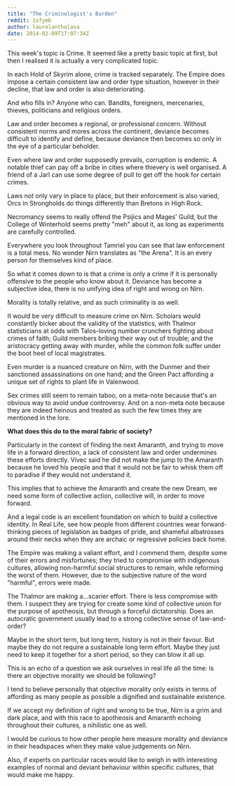```yaml
---
title: "The Criminologist's Burden"
reddit: 1xfymb
author: laurelanthalasa
date: 2014-02-09T17:07:34Z
---
```


This week's topic is Crime.  It seemed like a pretty basic topic at first, but then I realised it is actually a very complicated topic.

In each Hold of Skyrim alone, crime is tracked separately.  The Empire does impose a certain consistent law and order type situation, however in their decline, that law and order is also deteriorating.

And who fills in?  Anyone who can.  Bandits, foreigners, mercenaries, thieves, politicians and religious orders.

Law and order becomes a regional, or professional concern.  Without consistent norms and mores across the continent, deviance becomes difficult to identify and define, because deviance then becomes so only in the eye of a particular beholder.

Even where law and order supposedly prevails, corruption is endemic.  A notable thief can pay off a bribe in cities where thievery is well organised.  A friend of a Jarl can use some degree of pull to get off the hook for certain crimes.

Laws not only vary in place to place, but their enforcement is also varied, Orcs in Strongholds do things differently than Bretons in High Rock.

Necromancy seems to really offend the Psijics and Mages' Guild, but the College of Winterhold seems pretty "meh" about it, as long as experiments are carefully controlled.

Everywhere you look throughout Tamriel you can see that law enforcement is a total mess.  No wonder Nirn translates as "the Arena".  It is an every person for themselves kind of place.

So what it comes down to is that a crime is only a crime if it is personally offensive to the people who know about it.  Deviance has become a subjective idea, there is no unifying idea of right and wrong on Nirn.

Morality is totally relative, and as such criminality is as well.

It would be very difficult to measure crime on Nirn.  Scholars would constantly bicker about the validity of the statistics, with Thalmor statisticians at odds with Talos-loving number crunchers fighting about crimes of faith; Guild members bribing their way out of trouble; and the aristocracy getting away with murder, while the common folk suffer under the boot heel of local magistrates.

Even murder is a nuanced creature on Nirn, with the Dunmer and their sanctioned assassinations on one hand; and the Green Pact affording a unique set of rights to plant life in Valenwood.

Sex crimes still seem to remain taboo, on a meta-note because that's an obvious way to avoid undue controversy.  And on a non-meta note because they are indeed heinous and treated as such the few times they are mentioned in the lore.

**What does this do to the moral fabric of society?**

Particularly in the context of finding the next Amaranth, and trying to move life in a forward direction, a lack of consistent law and order undermines these efforts directly.  Vivec said he did not make the jump to the Amaranth because he loved his people and that it would not be fair to whisk them off to paradise if they would not understand it.

This implies that to achieve the Amaranth and create the new Dream, we need some form of collective action, collective will, in order to move forward.

And a legal code is an excellent foundation on which to build a collective identity.  In Real Life, see how people from different countries wear forward-thinking pieces of legislation as badges of pride, and shameful albatrosses around their necks when they are archaic or regressive policies back home.

The Empire was making a valiant effort, and I commend them, despite some of their errors and misfortunes; they tried to compromise with indigenous cultures, allowing non-harmful social structures to remain, while reforming the worst of them.  However, due to the subjective nature of the word "harmful", errors were made.

The Thalmor are making a...scarier effort.  There is less compromise with them.  I suspect they are trying for create some kind of collective union for the purpose of apotheosis, but through a forceful dictatorship.  Does an autocratic government usually lead to a strong collective sense of law-and-order?

Maybe in the short term, but long term, history is not in their favour.  But maybe they do not require a sustainable long term effort.  Maybe they just need to keep it together for a short period, so they can blow it all up.

This is an echo of a question we ask ourselves in real life all the time: is there an objective morality we should be following?

I tend to believe personally that objective morality only exists in terms of affording as many people as possible a dignified and sustainable existence.

If we accept my definition of right and wrong to be true, Nirn is a grim and dark place, and with this race to apotheosis and Amaranth echoing throughout their cultures, a nihilistic one as well.

I would be curious to how other people here measure morality and deviance in their headspaces when they make value judgements on Nirn.

Also, if experts on particular races would like to weigh in with interesting examples of normal and deviant behaviour within specific cultures, that would make me happy.
